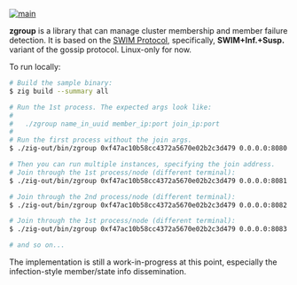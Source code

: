 [![main](https://github.com/flowerinthenight/zgroup/actions/workflows/main.yml/badge.svg)](https://github.com/flowerinthenight/zgroup/actions/workflows/main.yml)

**zgroup** is a library that can manage cluster membership and member failure detection. It is based on the [SWIM Protocol](https://www.cs.cornell.edu/projects/Quicksilver/public_pdfs/SWIM.pdf), specifically, **SWIM+Inf.+Susp.** variant of the gossip protocol. Linux-only for now.

To run locally:

```sh
# Build the sample binary:
$ zig build --summary all

# Run the 1st process. The expected args look like:
#
#   ./zgroup name_in_uuid member_ip:port join_ip:port
#
# Run the first process without the join args.
$ ./zig-out/bin/zgroup 0xf47ac10b58cc4372a5670e02b2c3d479 0.0.0.0:8080 :

# Then you can run multiple instances, specifying the join address.
# Join through the 1st process/node (different terminal):
$ ./zig-out/bin/zgroup 0xf47ac10b58cc4372a5670e02b2c3d479 0.0.0.0:8081 0.0.0.0:8080

# Join through the 2nd process/node (different terminal):
$ ./zig-out/bin/zgroup 0xf47ac10b58cc4372a5670e02b2c3d479 0.0.0.0:8082 0.0.0.0:8081

# Join through the 1st process/node (different terminal):
$ ./zig-out/bin/zgroup 0xf47ac10b58cc4372a5670e02b2c3d479 0.0.0.0:8083 0.0.0.0:8080

# and so on...
```

The implementation is still a work-in-progress at this point, especially the infection-style member/state info dissemination.
